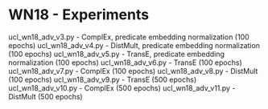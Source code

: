 # WN18 - Experiments

ucl_wn18_adv_v3.py - ComplEx, predicate embedding normalization (100 epochs)
ucl_wn18_adv_v4.py - DistMult, predicate embedding normalization (100 epochs)
ucl_wn18_adv_v5.py - TransE, predicate embedding normalization (100 epochs)
ucl_wn18_adv_v6.py - TransE (100 epochs)
ucl_wn18_adv_v7.py - ComplEx (100 epochs)
ucl_wn18_adv_v8.py - DistMult (100 epochs)
ucl_wn18_adv_v9.py - TransE (500 epochs)
ucl_wn18_adv_v10.py - ComplEx (500 epochs)
ucl_wn18_adv_v11.py - DistMult (500 epochs)

